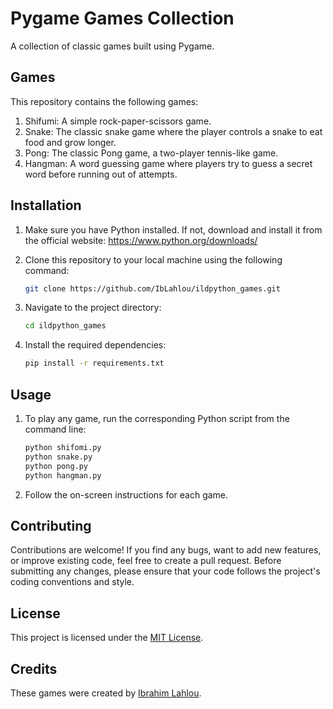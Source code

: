 
# Pygame Games Collection

A collection of classic games built using Pygame.

## Games

This repository contains the following games:

1. Shifumi: A simple rock-paper-scissors game.
2. Snake: The classic snake game where the player controls a snake to eat food and grow longer.
3. Pong: The classic Pong game, a two-player tennis-like game.
4. Hangman: A word guessing game where players try to guess a secret word before running out of attempts.

## Installation

1. Make sure you have Python installed. If not, download and install it from the official website: https://www.python.org/downloads/
2. Clone this repository to your local machine using the following command:

   ```bash
   git clone https://github.com/IbLahlou/ildpython_games.git
   ```

3. Navigate to the project directory:

   ```bash
   cd ildpython_games
   ```

4. Install the required dependencies:

   ```bash
   pip install -r requirements.txt
   ```

## Usage

1. To play any game, run the corresponding Python script from the command line:

   ```bash
   python shifomi.py
   python snake.py
   python pong.py
   python hangman.py
   ```

2. Follow the on-screen instructions for each game.

## Contributing

Contributions are welcome! If you find any bugs, want to add new features, or improve existing code, feel free to create a pull request. Before submitting any changes, please ensure that your code follows the project's coding conventions and style.

## License

This project is licensed under the [MIT License](LICENSE).

## Credits

These games were created by [Ibrahim Lahlou](https://github.com/IbLahlou).



